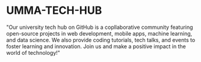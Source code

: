 # UMMA-TECH-HUB
"Our university tech hub on GitHub is a copllaborative community featuring open-source projects in web development, mobile apps, machine learning, and data science. We also provide coding tutorials, tech talks, and events to foster learning and innovation. Join us and make a positive impact in the world of technology!"

